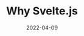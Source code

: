 ---
date: '2022-04-09'
updated: '2022-04-09'
title: Why Svelte.js
description: Working with Svelte.js
tags:
  - javascript
  - svelte
layout: posts
---